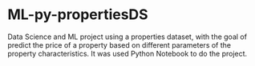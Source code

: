 # ML-py-propertiesDS
Data Science and ML project using a properties dataset, with the goal of predict the price of a property based on different parameters of the property characteristics. It was used Python Notebook to do the project.
